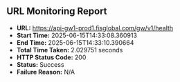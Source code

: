## URL Monitoring Report

- **URL:** https://api-gw1-prod1.fisglobal.com/gw/v1/health
- **Start Time:** 2025-06-15T14:33:08.360913
- **End Time:** 2025-06-15T14:33:10.390664
- **Total Time Taken:** 2.029751 seconds
- **HTTP Status Code:** 200
- **Status:** Success
- **Failure Reason:** N/A
